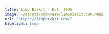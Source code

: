 ```yaml
---
title: Limp Bizkit - Est. 1995
image: ~/assets/showcase/limpbizkit.com.webp
url: "https://limpbizkit.com/"
highlight: true
---
```

